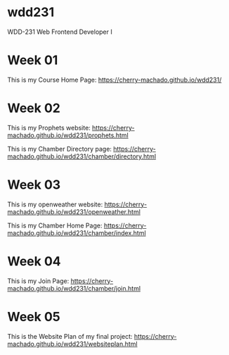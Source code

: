 # wdd231
WDD-231 Web Frontend Developer I

# Week 01

This is my Course Home Page: https://cherry-machado.github.io/wdd231/

# Week 02

This is my Prophets website: https://cherry-machado.github.io/wdd231/prophets.html

This is my Chamber Directory page: https://cherry-machado.github.io/wdd231/chamber/directory.html

# Week 03

This is my openweather website: https://cherry-machado.github.io/wdd231/openweather.html

This is my Chamber Home Page: https://cherry-machado.github.io/wdd231/chamber/index.html

# Week 04

This is my Join Page: https://cherry-machado.github.io/wdd231/chamber/join.html

# Week 05

This is the Website Plan of my final project: https://cherry-machado.github.io/wdd231/websiteplan.html
